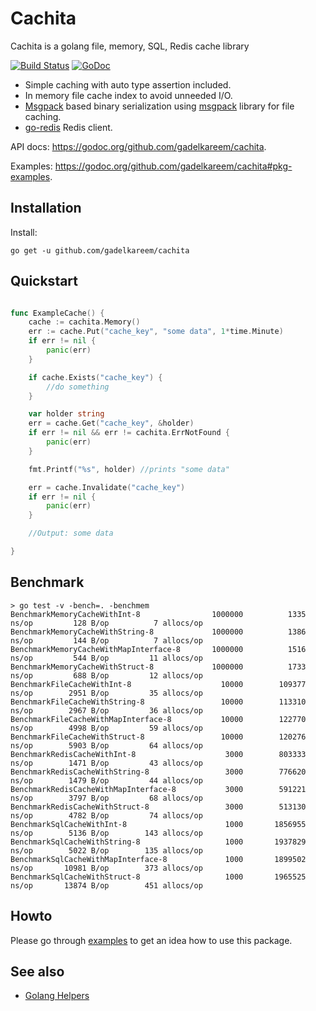 # Cachita
Cachita is a golang file, memory, SQL, Redis cache library 

[![Build Status](https://travis-ci.org/gadelkareem/cachita.svg)](https://travis-ci.org/gadelkareem/cachita)
[![GoDoc](https://godoc.org/github.com/gadelkareem/cachita?status.svg)](https://godoc.org/github.com/gadelkareem/cachita)

- Simple caching with auto type assertion included.
- In memory file cache index to avoid unneeded I/O.
- [Msgpack](https://msgpack.org/index.html) based binary serialization using [msgpack](https://github.com/vmihailenco/msgpack) library for file caching.
- [go-redis](https://github.com/go-redis/redis) Redis client.


API docs: https://godoc.org/github.com/gadelkareem/cachita.

Examples: https://godoc.org/github.com/gadelkareem/cachita#pkg-examples.

## Installation

Install:

```shell
go get -u github.com/gadelkareem/cachita
```

## Quickstart

```go

func ExampleCache() {
	cache := cachita.Memory()
	err := cache.Put("cache_key", "some data", 1*time.Minute)
	if err != nil {
		panic(err)
	}

	if cache.Exists("cache_key") {
		//do something
	}

	var holder string
	err = cache.Get("cache_key", &holder)
	if err != nil && err != cachita.ErrNotFound {
		panic(err)
	}

	fmt.Printf("%s", holder) //prints "some data"

	err = cache.Invalidate("cache_key")
	if err != nil {
		panic(err)
	}

	//Output: some data

}

```

## Benchmark

```
> go test -v -bench=. -benchmem
BenchmarkMemoryCacheWithInt-8            	 1000000	      1335 ns/op	     128 B/op	       7 allocs/op
BenchmarkMemoryCacheWithString-8         	 1000000	      1386 ns/op	     144 B/op	       7 allocs/op
BenchmarkMemoryCacheWithMapInterface-8   	 1000000	      1516 ns/op	     544 B/op	      11 allocs/op
BenchmarkMemoryCacheWithStruct-8         	 1000000	      1733 ns/op	     688 B/op	      12 allocs/op
BenchmarkFileCacheWithInt-8              	   10000	    109377 ns/op	    2951 B/op	      35 allocs/op
BenchmarkFileCacheWithString-8           	   10000	    113310 ns/op	    2967 B/op	      36 allocs/op
BenchmarkFileCacheWithMapInterface-8     	   10000	    122770 ns/op	    4998 B/op	      59 allocs/op
BenchmarkFileCacheWithStruct-8           	   10000	    120276 ns/op	    5903 B/op	      64 allocs/op
BenchmarkRedisCacheWithInt-8             	    3000	    803333 ns/op	    1471 B/op	      43 allocs/op
BenchmarkRedisCacheWithString-8          	    3000	    776620 ns/op	    1479 B/op	      44 allocs/op
BenchmarkRedisCacheWithMapInterface-8    	    3000	    591221 ns/op	    3797 B/op	      68 allocs/op
BenchmarkRedisCacheWithStruct-8          	    3000	    513130 ns/op	    4782 B/op	      74 allocs/op
BenchmarkSqlCacheWithInt-8               	    1000	   1856955 ns/op	    5136 B/op	     143 allocs/op
BenchmarkSqlCacheWithString-8            	    1000	   1937829 ns/op	    5022 B/op	     135 allocs/op
BenchmarkSqlCacheWithMapInterface-8      	    1000	   1899502 ns/op	   10981 B/op	     373 allocs/op
BenchmarkSqlCacheWithStruct-8            	    1000	   1965525 ns/op	   13874 B/op	     451 allocs/op
```

## Howto

Please go through [examples](https://godoc.org/github.com/gadelkareem/cachita#pkg-examples) to get an idea how to use this package.

## See also

- [Golang Helpers](https://github.com/gadelkareem/go-helpers)

